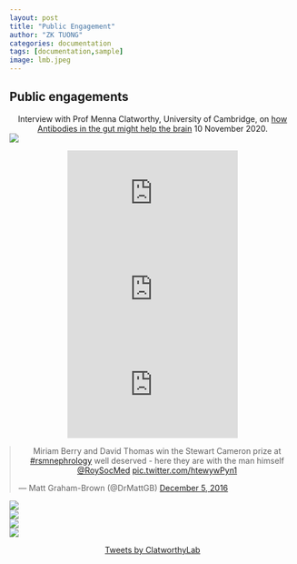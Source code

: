 ```yaml
---
layout: post
title: "Public Engagement"
author: "ZK TUONG"
categories: documentation
tags: [documentation,sample]
image: lmb.jpeg
---
```

<style>
p {
 text-align:center
}

img {
  display: block;
  margin-left: auto;
  margin-right: auto;
  /*width: 40%;*/
}

iframe {
  display: block;
  margin-left: auto;
  margin-right: auto;
  /*width: 40%;*/
}

blockquote {
  display: block;
  margin-left: auto;
  margin-right: auto;
  /*width: 40%;*/
}

</style>

## Public engagements

Interview with Prof Menna Clatworthy, University of Cambridge, on [how Antibodies in the gut might help the brain](https://www.thenakedscientists.com/articles/interviews/cells-protect-brain) 10 November 2020.
<a href="https://www.thenakedscientists.com/articles/interviews/cells-protect-brain"><img src="http://www.med.cam.ac.uk/clatworthy/files/2021/01/Screenshot-2021-01-14-at-23.10.04-300x269.png"></a>


<iframe width="300" height="169" src="https://www.youtube.com/embed/L6s6hBb10rI" frameborder="0" allow="accelerometer; autoplay; clipboard-write; encrypted-media; gyroscope; picture-in-picture" allowfullscreen></iframe>


<iframe width="300" height="169" src="https://www.youtube.com/embed/hgv56Gguasc" frameborder="0" allow="accelerometer; autoplay; clipboard-write; encrypted-media; gyroscope; picture-in-picture" allowfullscreen></iframe>


<iframe width="300" height="168" src="https://www.youtube.com/embed/RW58ZI7ofSY" frameborder="0" allow="accelerometer; autoplay; clipboard-write; encrypted-media; gyroscope; picture-in-picture" allowfullscreen></iframe>


<blockquote class="twitter-tweet"><p lang="en" dir="ltr">Miriam Berry and David Thomas win the Stewart Cameron prize at <a href="https://twitter.com/hashtag/rsmnephrology?src=hash&amp;ref_src=twsrc%5Etfw">#rsmnephrology</a> well deserved - here they are with the man himself <a href="https://twitter.com/RoySocMed?ref_src=twsrc%5Etfw">@RoySocMed</a> <a href="https://t.co/htewywPyn1">pic.twitter.com/htewywPyn1</a></p>&mdash; Matt Graham-Brown (@DrMattGB) <a href="https://twitter.com/DrMattGB/status/805826068494032897?ref_src=twsrc%5Etfw">December 5, 2016</a></blockquote> <script async src="https://platform.twitter.com/widgets.js" charset="utf-8"></script>

<img src="https://www.med.cam.ac.uk/clatworthy/files/2015/04/Slide1.png">
<img src="https://www.med.cam.ac.uk/clatworthy/files/2015/04/Slide2.png">
<img src="https://www.med.cam.ac.uk/clatworthy/files/2015/04/Slide3.png">
<img src="https://www.med.cam.ac.uk/clatworthy/files/2015/04/Untitled.jpg">

<a class="twitter-timeline" href="https://twitter.com/ClatworthyLab?ref_src=twsrc%5Etfw">Tweets by ClatworthyLab</a> <script async src="https://platform.twitter.com/widgets.js" charset="utf-8"></script>